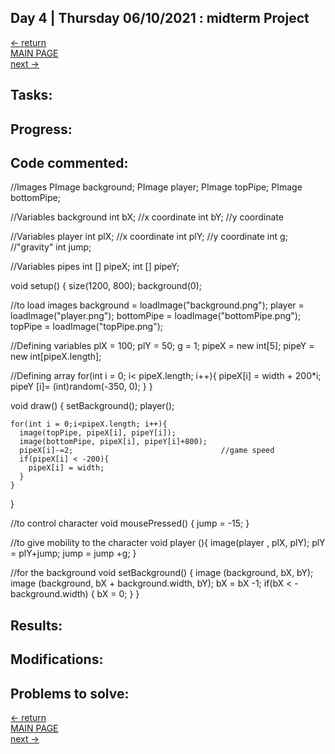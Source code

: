 ## Day 4 | Thursday 06/10/2021 : midterm Project

[← return](https://github.com/andresugartechea/introToIM/blob/main/midtermProject/day3/Wednesday09.md)  
[MAIN PAGE](https://github.com/andresugartechea/introToIM/blob/main/midtermProject/journal.md)  
[next →](https://github.com/andresugartechea/introToIM/blob/main/midtermProject/day5/Friday11.md)  

## Tasks:

## Progress:

## Code commented:

//Images
  PImage background; 
  PImage player; 
  PImage topPipe; 
  PImage bottomPipe;

//Variables background
  int bX;             //x coordinate
  int bY;             //y coordinate
  
//Variables player
  int plX;            //x coordinate
  int plY;            //y coordinate
  int g;              //"gravity"
  int jump;
  
//Variables pipes
  int [] pipeX;
  int [] pipeY;



void setup() {
  size(1200, 800);
  background(0);
  
  //to load images
  background = loadImage("background.png");
  player = loadImage("player.png");
  bottomPipe = loadImage("bottomPipe.png");
  topPipe = loadImage("topPipe.png");
  
  //Defining variables
  plX = 100;
  plY = 50;
  g = 1;
  pipeX = new int[5]; 
  pipeY = new int[pipeX.length];
  
  //Defining array
  for(int i = 0; i< pipeX.length; i++){
    pipeX[i] = width + 200*i;
    pipeY [i]= (int)random(-350, 0);
  }
}



void draw() {
  setBackground();
  player();
  
    for(int i = 0;i<pipeX.length; i++){
      image(topPipe, pipeX[i], pipeY[i]);
      image(bottomPipe, pipeX[i], pipeY[i]+800);
      pipeX[i]-=2;                                 //game speed
      if(pipeX[i] < -200){
        pipeX[i] = width;
      }
    }
}



//to control character
void mousePressed() {
  jump = -15;
}



//to give mobility to the character
void player (){
  image(player , plX, plY);
  plY = plY+jump;
  jump = jump +g;
}



//for the background
void setBackground() {
  image (background, bX, bY);
  image (background, bX + background.width, bY);
  bX = bX -1;
  if(bX < -background.width) {
    bX = 0;
  }
}

## Results:

## Modifications:

## Problems to solve:

[← return](https://github.com/andresugartechea/introToIM/blob/main/midtermProject/day3/Wednesday09.md)  
[MAIN PAGE](https://github.com/andresugartechea/introToIM/blob/main/midtermProject/journal.md)  
[next →](https://github.com/andresugartechea/introToIM/blob/main/midtermProject/day5/Friday11.md)  
